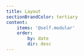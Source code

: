 ```yaml
---
title: Layout
sectionBrandColor: tertiary
content:
    items: '@self.modular'
    order:
        by: date
        dir: desc
---
```


